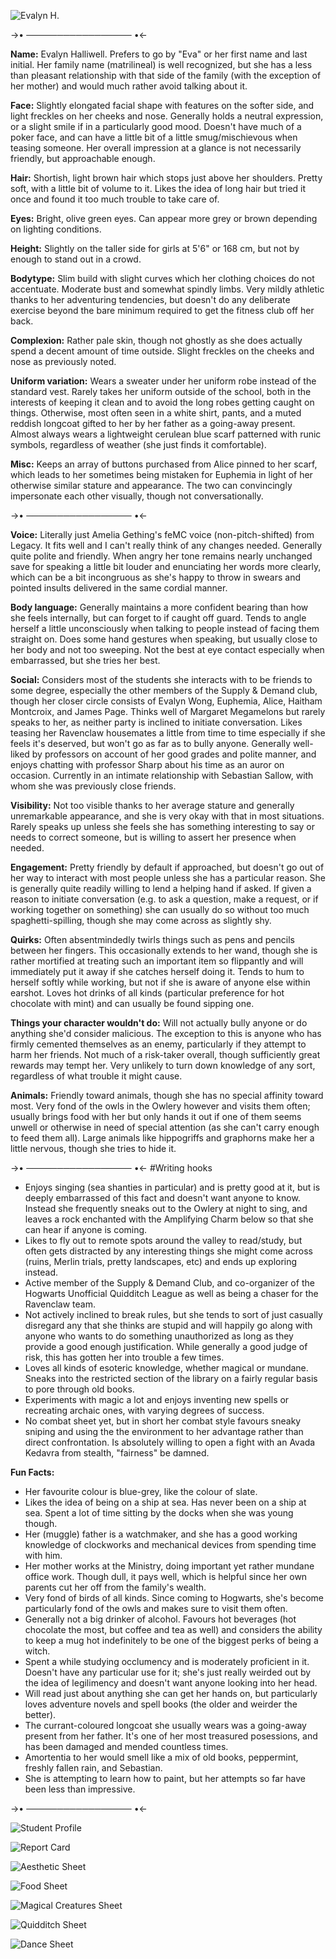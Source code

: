 ![Evalyn H.](https://files.catbox.moe/q2agpj.png)

->• ───────────────── •<-

**Name:** Evalyn Halliwell. Prefers to go by "Eva" or her first name and last initial. Her family name (matrilineal) is well recognized, but she has a less than pleasant relationship with that side of the family (with the exception of her mother) and would much rather avoid talking about it.

**Face:** Slightly elongated facial shape with features on the softer side, and light freckles on her cheeks and nose. Generally holds a neutral expression, or a slight smile if in a particularly good mood. Doesn't have much of a poker face, and can have a little bit of a little smug/mischievous when teasing someone. Her overall impression at a glance is not necessarily friendly, but approachable enough.

**Hair:** Shortish, light brown hair which stops just above her shoulders. Pretty soft, with a little bit of volume to it. Likes the idea of long hair but tried it once and found it too much trouble to take care of.

**Eyes:** Bright, olive green eyes. Can appear more grey or brown depending on lighting conditions.

**Height:** Slightly on the taller side for girls at 5'6" or 168 cm, but not by enough to stand out in a crowd.

**Bodytype:** Slim build with slight curves which her clothing choices do not accentuate. Moderate bust and somewhat spindly limbs. Very mildly athletic thanks to her adventuring tendencies, but doesn't do any deliberate exercise beyond the bare minimum required to get the fitness club off her back.

**Complexion:** Rather pale skin, though not ghostly as she does actually spend a decent amount of time outside. Slight freckles on the cheeks and nose as previously noted.

**Uniform variation:** Wears a sweater under her uniform robe instead of the standard vest. Rarely takes her uniform outside of the school, both in the interests of keeping it clean and to avoid the long robes getting caught on things. Otherwise, most often seen in a white shirt, pants, and a muted reddish longcoat gifted to her by her father as a going-away present. Almost always wears a lightweight cerulean blue scarf patterned with runic symbols, regardless of weather (she just finds it comfortable).

**Misc:** Keeps an array of buttons purchased from Alice pinned to her scarf, which leads to her sometimes being mistaken for Euphemia in light of her otherwise similar stature and appearance. The two can convincingly impersonate each other visually, though not conversationally.

->• ───────────────── •<-

**Voice:** Literally just Amelia Gething's feMC voice (non-pitch-shifted) from Legacy. It fits well and I can't really think of any changes needed. Generally quite polite and friendly. When angry her tone remains nearly unchanged save for speaking a little bit louder and enunciating her words more clearly, which can be a bit incongruous as she's happy to throw in swears and pointed insults delivered in the same cordial manner.

**Body language:** Generally maintains a more confident bearing than how she feels internally, but can forget to if caught off guard. Tends to angle herself a little unconsciously when talking to people instead of facing them straight on. Does some hand gestures when speaking, but usually close to her body and not too sweeping. Not the best at eye contact especially when embarrassed, but she tries her best.

**Social:** Considers most of the students she interacts with to be friends to some degree, especially the other members of the Supply & Demand club, though her closer circle consists of Evalyn Wong, Euphemia, Alice, Haitham Montcroix, and James Page. Thinks well of Margaret Megamelons but rarely speaks to her, as neither party is inclined to initiate conversation. Likes teasing her Ravenclaw housemates a little from time to time especially if she feels it's deserved, but won't go as far as to bully anyone. Generally well-liked by professors on account of her good grades and polite manner, and enjoys chatting with professor Sharp about his time as an auror on occasion. Currently in an intimate relationship with Sebastian Sallow, with whom she was previously close friends.

**Visibility:** Not too visible thanks to her average stature and generally unremarkable appearance, and she is very okay with that in most situations. Rarely speaks up unless she feels she has something interesting to say or needs to correct someone, but is willing to assert her presence when needed.

**Engagement:** Pretty friendly by default if approached, but doesn't go out of her way to interact with most people unless she has a particular reason. She is generally quite readily willing to lend a helping hand if asked. If given a reason to initiate conversation (e.g. to ask a question, make a request, or if working together on something) she can usually do so without too much spaghetti-spilling, though she may come across as slightly shy.

**Quirks:** Often absentmindedly twirls things such as pens and pencils between her fingers. This occasionally extends to her wand, though she is rather mortified at treating such an important item so flippantly and will immediately put it away if she catches herself doing it. Tends to hum to herself softly while working, but not if she is aware of anyone else within earshot. Loves hot drinks of all kinds (particular preference for hot chocolate with mint) and can usually be found sipping one.

**Things your character wouldn't do:** Will not actually bully anyone or do anything she'd consider malicious. The exception to this is anyone who has firmly cemented themselves as an enemy, particularly if they attempt to harm her friends. Not much of a risk-taker overall, though sufficiently great rewards may tempt her. Very unlikely to turn down knowledge of any sort, regardless of what trouble it might cause.

**Animals:** Friendly toward animals, though she has no special affinity toward most. Very fond of the owls in the Owlery however and visits them often; usually brings food with her but only hands it out if one of them seems unwell or otherwise in need of special attention (as she can't carry enough to feed them all). Large animals like hippogriffs and graphorns make her a little nervous, though she tries to hide it.

->• ───────────────── •<-
#Writing hooks
- Enjoys singing (sea shanties in particular) and is pretty good at it, but is deeply embarrassed of this fact and doesn't want anyone to know. Instead she frequently sneaks out to the Owlery at night to sing, and leaves a rock enchanted with the Amplifying Charm below so that she can hear if anyone is coming.
- Likes to fly out to remote spots around the valley to read/study, but often gets distracted by any interesting things she might come across (ruins, Merlin trials, pretty landscapes, etc) and ends up exploring instead.
- Active member of the Supply & Demand Club, and co-organizer of the Hogwarts Unofficial Quidditch League as well as being a chaser for the Ravenclaw team.
- Not actively inclined to break rules, but she tends to sort of just casually disregard any that she thinks are stupid and will happily go along with anyone who wants to do something unauthorized as long as they provide a good enough justification. While generally a good judge of risk, this has gotten her into trouble a few times.
- Loves all kinds of esoteric knowledge, whether magical or mundane. Sneaks into the restricted section of the library on a fairly regular basis to pore through old books.
- Experiments with magic a lot and enjoys inventing new spells or recreating archaic ones, with varying degrees of success.
- No combat sheet yet, but in short her combat style favours sneaky sniping and using the the environment to her advantage rather than direct confrontation. Is absolutely willing to open a fight with an Avada Kedavra from stealth, "fairness" be damned.


**Fun Facts:**
- Her favourite colour is blue-grey, like the colour of slate.
- Likes the idea of being on a ship at sea. Has never been on a ship at sea. Spent a lot of time sitting by the docks when she was young though.
- Her (muggle) father is a watchmaker, and she has a good working knowledge of clockworks and mechanical devices from spending time with him.
- Her mother works at the Ministry, doing important yet rather mundane office work. Though dull, it pays well, which is helpful since her own parents cut her off from the family's wealth.
- Very fond of birds of all kinds. Since coming to Hogwarts, she's become particularly fond of the owls and makes sure to visit them often.
- Generally not a big drinker of alcohol. Favours hot beverages (hot chocolate the most, but coffee and tea as well) and considers the ability to keep a mug hot indefinitely to be one of the biggest perks of being a witch.
- Spent a while studying occlumency and is moderately proficient in it. Doesn't have any particular use for it; she's just really weirded out by the idea of legilimency and doesn't want anyone looking into her head.
- Will read just about anything she can get her hands on, but particularly loves adventure novels and spell books (the older and weirder the better).
- The currant-coloured longcoat she usually wears was a going-away present from her father. It's one of her most treasured posessions, and has been damaged and mended countless times.
- Amortentia to her would smell like a mix of old books, peppermint, freshly fallen rain, and Sebastian.
- She is attempting to learn how to paint, but her attempts so far have been less than impressive.

->• ───────────────── •<-


![Student Profile](https://files.catbox.moe/9hy3js.png)

![Report Card](https://files.catbox.moe/pxqv4b.jpg)

![Aesthetic Sheet](https://files.catbox.moe/fdstx9.jpg)

![Food Sheet](https://files.catbox.moe/6uveqy.png)

![Magical Creatures Sheet](https://files.catbox.moe/06rxcr.png)

![Quidditch Sheet](https://files.catbox.moe/oitc5w.png)

![Dance Sheet](https://files.catbox.moe/h5qvgh.png)